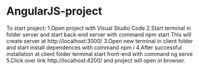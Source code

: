 # AngularJS-project
To start project:
 1.Open project with Visual Studio Code
 2.Start terminal in folder server and start back-end server with command npm start This will create server at http://localhost:3000/ 
 3.Open new terminal in client folder and start install dependences with command npm i 
 4.After successful installation at client folder terminal start front-end with command ng serve 
 5.Click over link http://localhost:4200/ and project will open in browser.


